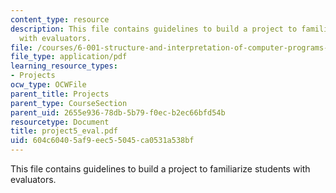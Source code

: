 ```yaml
---
content_type: resource
description: This file contains guidelines to build a project to familiarize students
  with evaluators.
file: /courses/6-001-structure-and-interpretation-of-computer-programs-spring-2005/604c60405af9eec55045ca0531a538bf_project5_eval.pdf
file_type: application/pdf
learning_resource_types:
- Projects
ocw_type: OCWFile
parent_title: Projects
parent_type: CourseSection
parent_uid: 2655e936-78db-5b79-f0ec-b2ec66bfd54b
resourcetype: Document
title: project5_eval.pdf
uid: 604c6040-5af9-eec5-5045-ca0531a538bf
---
```

This file contains guidelines to build a project to familiarize students with evaluators.

